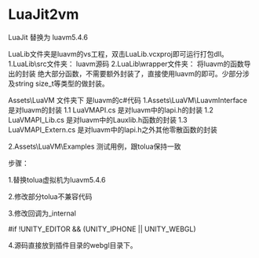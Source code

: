 # LuaJit2vm
LuaJit 替换为 luavm5.4.6


LuaLib文件夹是luavm的vs工程，双击LuaLib.vcxproj即可运行打包dll。
1.LuaLib\src文件夹： luavm源码
2.LuaLib\wrapper文件夹： 将luavm的函数导出的封装
   绝大部分函数，不需要额外封装了，直接使用luavm的即可。少部分涉及string size_t等类型的做封装。


Assets\LuaVM 文件夹下 是luavm的c#代码
1.Assets\LuaVM\LuavmInterface 是对luavm的封装
   1.1 LuaVMAPI.cs 是对luavm中的lapi.h的封装
   1.2 LuaVMAPI_Lib.cs 是对luavm中的Lauxlib.h函数的封装
   1.3 LuaVMAPI_Extern.cs 是对luavm中的lapi.h之外其他零散函数的封装

2.Assets\LuaVM\Examples
    测试用例，跟tolua保持一致

步骤：

1.替换tolua虚拟机为luavm5.4.6

2.修改部分tolua不兼容代码

3.修改回调为_internal

#if !UNITY_EDITOR && (UNITY_IPHONE || UNITY_WEBGL)

4.源码直接放到插件目录的webgl目录下。
